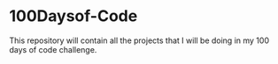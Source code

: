 # 100Daysof-Code
This repository will contain all the projects that I will be doing in my 100 days of code challenge.
